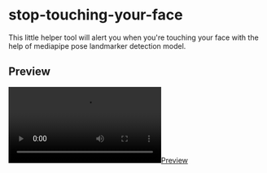 # stop-touching-your-face
This little helper tool will alert you when you're touching your face with the help of mediapipe pose landmarker detection model.

## Preview
[![Preview](Preview.mp4)](Preview.mp4)
